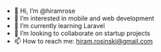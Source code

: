 - 👋 Hi, I’m @hiramrose
- 👀 I’m interested in mobile and web development
- 🌱 I’m currently learning Laravel
- 💞️ I’m looking to collaborate on startup projects
- 📫 How to reach me: hiram.rosinski@gmail.com

<!---
hiramrose/hiramrose is a ✨ special ✨ repository because its `README.md` (this file) appears on your GitHub profile.
You can click the Preview link to take a look at your changes.
--->
